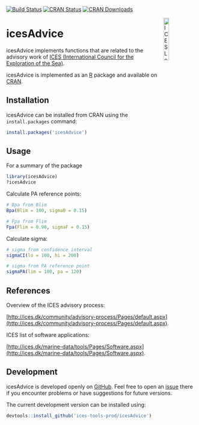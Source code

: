 [![Build Status](https://travis-ci.org/ices-tools-prod/icesAdvice.svg?branch=master)](https://travis-ci.org/ices-tools-prod/icesAdvice)
[![CRAN Status](http://www.r-pkg.org/badges/version/icesAdvice)](https://cran.r-project.org/package=icesAdvice)
[![CRAN Downloads](http://cranlogs.r-pkg.org/badges/grand-total/icesAdvice)](https://cran.r-project.org/package=icesAdvice)

[<img align="right" alt="ICES Logo" width="17%" height="17%" src="http://www.ices.dk/_layouts/15/1033/images/icesimg/iceslogo.png">](http://www.ices.dk/Pages/default.aspx)


icesAdvice
======

icesAdvice implements functions that are related to the advisory work of [ICES (International
Council for the Exploration of the Sea)](http://www.ices.dk/Pages/default.aspx).

icesAdvice is implemented as an [R](https://www.r-project.org) package and available on
[CRAN](https://cran.r-project.org/package=icesAdvice).



Installation
------------

icesAdvice can be installed from CRAN using the `install.packages` command:

```R
install.packages('icesAdvice')
```


Usage
-----

For a summary of the package
```R
library(icesAdvice)
?icesAdvice
```


Calculate PA reference points:

```R
# Bpa from Blim
Bpa(Blim = 100, sigmaB = 0.15)
```

```R
# Fpa from Flim
Fpa(Flim = 0.90, sigmaF = 0.15)
```

Calculate sigma:

```R
# sigma from confidence interval
sigmaCI(lo = 100, hi = 200)
```

```R
# sigma from PA reference point
sigmaPA(lim = 100, pa = 120)
```



References
----------

Overview of the ICES advisory process:

[http://ices.dk/community/advisory-process/Pages/default.aspx](http://ices.dk/community/advisory-process/Pages/default.aspx).

ICES list of software applications:

[http://ices.dk/marine-data/tools/Pages/Software.aspx](http://ices.dk/marine-data/tools/Pages/Software.aspx).


Development
-----------

icesAdvice is developed openly on [GitHub](https://github.com/ices-tools-prod/icesAdvice).
Feel free to open an [issue](https://github.com/ices-tools-prod/icesAdvice/issues) there if you encounter problems or have suggestions for future versions.

The current development version can be installed using:

```R
devtools::install_github('ices-tools-prod/icesAdvice')
```
